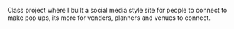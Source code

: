 Class project where I built a social media style site for people to connect to make pop ups, its more for venders, planners and venues to connect. 
